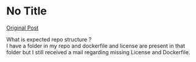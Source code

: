 # No Title

[Original Post](https://discourse.onlinedegree.iitm.ac.in/t/164277/578)

<p>What is expected repo structure ?<br>
I have a folder in my repo and dockerfile and license are present in that folder but I still received a mail regarding missing License and Dockerfile.</p>